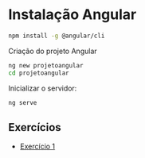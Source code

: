 # Instalação Angular

```bash
npm install -g @angular/cli
```

Criação do projeto Angular

```bash
ng new projetoangular
cd projetoangular
```

Inicializar o servidor: 

```bash
ng serve
```

## Exercícios

- [Exercício 1](exercicio1.md)

